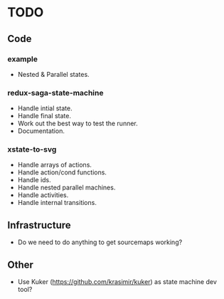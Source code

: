 # TODO

## Code

### example

- Nested & Parallel states.

### redux-saga-state-machine

- Handle intial state.
- Handle final state.
- Work out the best way to test the runner.
- Documentation.

### xstate-to-svg

- Handle arrays of actions.
- Handle action/cond functions.
- Handle ids.
- Handle nested parallel machines.
- Handle activities.
- Handle internal transitions.


## Infrastructure

- Do we need to do anything to get sourcemaps working?


## Other

- Use Kuker (https://github.com/krasimir/kuker) as state machine dev tool?
